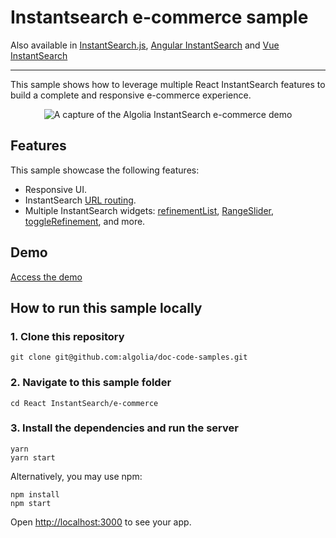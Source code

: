 # Instantsearch e-commerce sample

Also available in [InstantSearch.js](../../InstantSearch.js/e-commerce/), [Angular InstantSearch](../../angular-instantsearch/e-commerce/) and [Vue InstantSearch](../../vue-instantsearch/e-commerce/)

---

This sample shows how to leverage multiple React InstantSearch features to build a complete and responsive e-commerce experience.

<p align="center"><img src="capture.png?raw=true" alt="A capture of the Algolia InstantSearch e-commerce demo" /></p>

## Features

This sample showcase the following features:

- Responsive UI.
- InstantSearch [URL routing](https://www.algolia.com/doc/guides/building-search-ui/going-further/routing-urls/react/).
- Multiple InstantSearch widgets: [refinementList](https://www.algolia.com/doc/api-reference/widgets/refinement-list/react/), [RangeSlider](https://www.algolia.com/doc/api-reference/widgets/range-slider/react/), [toggleRefinement](https://www.algolia.com/doc/api-reference/widgets/toggle-refinement/react/), and more.

## Demo

[Access the demo](https://codesandbox.io/s/github/algolia/doc-code-samples/tree/master/react-instantsearch/e-commerce)

## How to run this sample locally

### 1. Clone this repository

```
git clone git@github.com:algolia/doc-code-samples.git
```

### 2. Navigate to this sample folder

```
cd React InstantSearch/e-commerce
```

### 3. Install the dependencies and run the server

```
yarn
yarn start
```

Alternatively, you may use npm:

```
npm install
npm start
```

Open <http://localhost:3000> to see your app.
